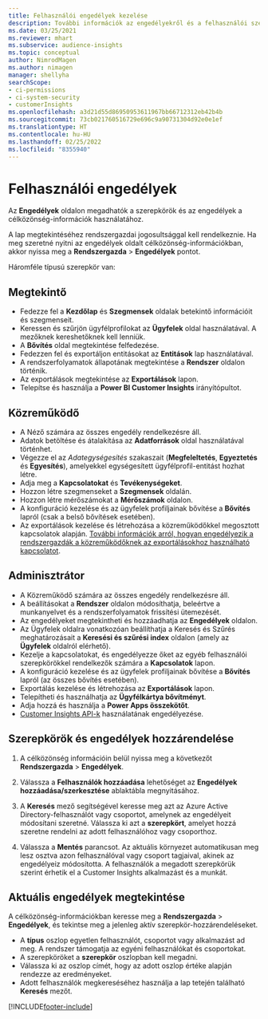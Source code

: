 ```yaml
---
title: Felhasználói engedélyek kezelése
description: További információk az engedélyekről és a felhasználói szerepkörökről.
ms.date: 03/25/2021
ms.reviewer: mhart
ms.subservice: audience-insights
ms.topic: conceptual
author: NimrodMagen
ms.author: nimagen
manager: shellyha
searchScope:
- ci-permissions
- ci-system-security
- customerInsights
ms.openlocfilehash: a3d21d55d86950953611967bb66712312eb42b4b
ms.sourcegitcommit: 73cb021760516729e696c9a90731304d92e0e1ef
ms.translationtype: HT
ms.contentlocale: hu-HU
ms.lasthandoff: 02/25/2022
ms.locfileid: "8355940"
---
```

# <a name="user-permissions"></a>Felhasználói engedélyek

Az **Engedélyek** oldalon megadhatók a szerepkörök és az engedélyek a célközönség-információk használatához.

A lap megtekintéséhez rendszergazdai jogosultsággal kell rendelkeznie. Ha meg szeretné nyitni az engedélyek oldalt célközönség-információkban, akkor nyissa meg a **Rendszergazda** > **Engedélyek** pontot.

Háromféle típusú szerepkör van:

## <a name="viewer"></a>Megtekintő

- Fedezze fel a **Kezdőlap** és **Szegmensek** oldalak betekintő információit és szegmenseit.
- Keressen és szűrjön ügyfélprofilokat az **Ügyfelek** oldal használatával. A mezőknek kereshetőknek kell lenniük.
- A **Bővítés** oldal megtekintése felfedezése.
- Fedezzen fel és exportáljon entitásokat az **Entitások** lap használatával.
- A rendszerfolyamatok állapotának megtekintése a **Rendszer** oldalon történik.
- Az exportálások megtekintése az **Exportálások** lapon.
- Telepítse és használja a **Power BI Customer Insights** irányítópultot.

## <a name="contributor"></a>Közreműködő

- A Néző számára az összes engedély rendelkezésre áll.
- Adatok betöltése és átalakítása az **Adatforrások** oldal használatával történhet.
- Végezze el az *Adategységesítés* szakaszait (**Megfeleltetés**, **Egyeztetés** és **Egyesítés**), amelyekkel egységesített ügyfélprofil-entitást hozhat létre.
- Adja meg a **Kapcsolatokat** és **Tevékenységeket**.
- Hozzon létre szegmenseket a **Szegmensek** oldalán.
- Hozzon létre mérőszámokat a **Mérőszámok** oldalon.
- A konfiguráció kezelése és az ügyfelek profiljainak bővítése a **Bővítés** lapról (csak a belső bővítések esetében).
- Az exportálások kezelése és létrehozása a közreműködőkkel megosztott kapcsolatok alapján. [További információk arról, hogyan engedélyezik a rendszergazdák a közreműködőknek az exportálásokhoz használható kapcsolatot](connections.md#allow-contributors-to-use-a-connection-for-exports).

## <a name="administrator"></a>Adminisztrátor

- A Közreműködő számára az összes engedély rendelkezésre áll.
- A beállításokat a **Rendszer** oldalon módosíthatja, beleértve a munkanyelvet és a rendszerfolyamatok frissítési ütemezését.
- Az engedélyeket megtekintheti és hozzáadhatja az **Engedélyek** oldalon.
- Az Ügyfelek oldalra vonatkozóan beállíthatja a Keresés és Szűrés meghatározásait a **Keresési és szűrési index** oldalon (amely az **Ügyfelek** oldalról elérhető).
- Kezelje a kapcsolatokat, és engedélyezze őket az egyéb felhasználói szerepkörökkel rendelkezők számára a **Kapcsolatok** lapon.
- A konfiguráció kezelése és az ügyfelek profiljainak bővítése a **Bővítés** lapról (az összes bővítés esetében).
- Exportálás kezelése és létrehozása az **Exportálások** lapon.
- Telepítheti és használhatja az **Ügyfélkártya bővítményt**.
- Adja hozzá és használja a **Power Apps összekötőt**.
- [Customer Insights API-k](apis.md) használatának engedélyezése.

## <a name="assign-roles-and-permissions"></a>Szerepkörök és engedélyek hozzárendelése

1. A célközönség információin belül nyissa meg a következőt **Rendszergazda** > **Engedélyek**.

1. Válassza a **Felhasználók hozzáadása** lehetőséget az **Engedélyek hozzáadása/szerkesztése** ablaktábla megnyitásához.

1. A **Keresés** mező segítségével keresse meg azt az Azure Active Directory-felhasználót vagy csoportot, amelynek az engedélyeit módosítani szeretné. Válassza ki azt a **szerepkört**, amelyet hozzá szeretne rendelni az adott felhasználóhoz vagy csoporthoz.

1. Válassza a **Mentés** parancsot. Az aktuális környezet automatikusan meg lesz osztva azon felhasználóval vagy csoport tagjaival, akinek az engedélyeiz módosította. A felhasználók a megadott szerepkörük szerint érhetik el a Customer Insights alkalmazást és a munkát.

## <a name="view-current-permissions"></a>Aktuális engedélyek megtekintése

A célközönség-információkban keresse meg a **Rendszergazda** > **Engedélyek**, és tekintse meg a jelenleg aktív szerepkör-hozzárendeléseket.

- A **típus** oszlop egyetlen felhasználót, csoportot vagy alkalmazást ad meg. A rendszer támogatja az egyéni felhasználókat és csoportokat.
- A szerepköröket a **szerepkör** oszlopban kell megadni.
- Válassza ki az oszlop címét, hogy az adott oszlop értéke alapján rendezze az eredményeket.
- Adott felhasználók megkereséséhez használja a lap tetején található **Keresés** mezőt.


[!INCLUDE[footer-include](../includes/footer-banner.md)]
